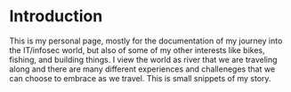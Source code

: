 # Introduction

This is my personal page, mostly for the documentation of my journey into the IT/infosec world, but also of some of my other interests like bikes, fishing, and building things. I view the world as river that we are traveling along and there are many different experiences and challeneges that we can choose to embrace as we travel. This is small snippets of my story. 

